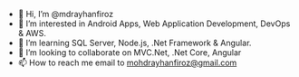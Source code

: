 - 👋 Hi, I’m @mdrayhanfiroz
- 👀 I’m interested in Android Apps, Web Application Development, DevOps & AWS.
- 🌱 I’m learning SQL Server, Node.js, .Net Framework & Angular.
- 💞️ I’m looking to collaborate on MVC.Net, .Net Core, Angular
- 📫 How to reach me email to mohdrayhanfiroz@gmail.com

<!---
mdrayhanfiroz/mdrayhanfiroz is a ✨ special ✨ repository because its `README.md` (this file) appears on your GitHub profile.
You can click the Preview link to take a look at your changes.
--->
